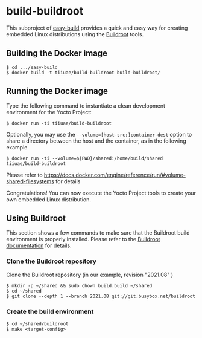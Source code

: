 build-buildroot
===========

This subproject of [easy-build](https://github.com/tiiuae/easy-build) provides a quick and easy way
for creating embedded Linux distributions using the [Buildroot](https://buildroot.uclibc.org/) tools.

Building the Docker image
-------------------------

    $ cd .../easy-build
    $ docker build -t tiiuae/build-buildroot build-buildroot/

Running the Docker image
------------------------

Type the following command to instantiate a clean development environment for the Yocto Project:

    $ docker run -ti tiiuae/build-buildroot

Optionally, you may use the `--volume=[host-src:]container-dest` option to share a directory between the host and the container, as in the following example

    $ docker run -ti --volume=${PWD}/shared:/home/build/shared tiiuae/build-buildroot

Please refer to https://docs.docker.com/engine/reference/run/#volume-shared-filesystems for details

Congratulations! You can now execute the Yocto Project tools to create your own embedded Linux distribution.

Using Buildroot
-----------

This section shows a few commands to make sure that the Buildroot build environment is properly installed.
Please refer to the [Buildroot documentation](https://buildroot.uclibc.org/docs.html) for details.

### Clone the Buildroot repository

Clone the Buildroot repository (in our example, revision "2021.08" )

    $ mkdir -p ~/shared && sudo chown build.build ~/shared
    $ cd ~/shared
    $ git clone --depth 1 --branch 2021.08 git://git.busybox.net/buildroot

### Create the build environment

    $ cd ~/shared/buildroot
    $ make <target-config>

<!-- EOF -->
